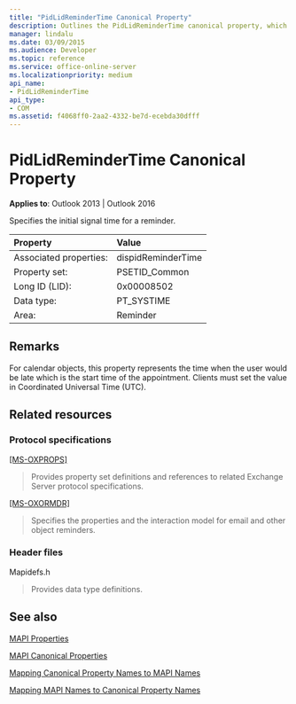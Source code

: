 ```yaml
---
title: "PidLidReminderTime Canonical Property"
description: Outlines the PidLidReminderTime canonical property, which specifies the initial signal time for a reminder.
manager: lindalu
ms.date: 03/09/2015
ms.audience: Developer
ms.topic: reference
ms.service: office-online-server
ms.localizationpriority: medium
api_name:
- PidLidReminderTime
api_type:
- COM
ms.assetid: f4068ff0-2aa2-4332-be7d-ecebda30dfff
---
```


# PidLidReminderTime Canonical Property

  
  
**Applies to**: Outlook 2013 | Outlook 2016 
  
Specifies the initial signal time for a reminder.
  
|Property|Value|
|:-----|:-----|
|Associated properties:  <br/> |dispidReminderTime  <br/> |
|Property set:  <br/> |PSETID_Common  <br/> |
|Long ID (LID):  <br/> |0x00008502  <br/> |
|Data type:  <br/> |PT_SYSTIME  <br/> |
|Area:  <br/> |Reminder  <br/> |
   
## Remarks

For calendar objects, this property represents the time when the user would be late which is the start time of the appointment. Clients must set the value in Coordinated Universal Time (UTC).
  
## Related resources

### Protocol specifications

[[MS-OXPROPS]](https://msdn.microsoft.com/library/f6ab1613-aefe-447d-a49c-18217230b148%28Office.15%29.aspx)
  
> Provides property set definitions and references to related Exchange Server protocol specifications.
    
[[MS-OXORMDR]](https://msdn.microsoft.com/library/5454ebcc-e5d1-4da8-a598-d393b101caab%28Office.15%29.aspx)
  
> Specifies the properties and the interaction model for email and other object reminders.
    
### Header files

Mapidefs.h
  
> Provides data type definitions.
    
## See also



[MAPI Properties](mapi-properties.md)
  
[MAPI Canonical Properties](mapi-canonical-properties.md)
  
[Mapping Canonical Property Names to MAPI Names](mapping-canonical-property-names-to-mapi-names.md)
  
[Mapping MAPI Names to Canonical Property Names](mapping-mapi-names-to-canonical-property-names.md)

